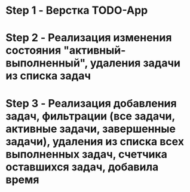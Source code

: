 # Step 1 - Верстка TODO-App

# Step 2 - Реализация изменения состояния "активный-выполненный", удаления задачи из списка задач

# Step 3 - Реализация добавления задач, фильтрации (все задачи, активные задачи, завершенные задачи), удаления из списка всех выполненных задач, счетчика оставшихся задач, добавила время